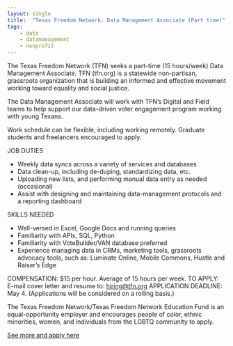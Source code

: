 ```yaml
---
layout: single
title:  "Texas Freedom Network: Data Management Associate (Part time)"
tags: 
    - data
    - datamanagement
    - nonprofit
---
```


The Texas Freedom Network (TFN) seeks a part-time (15 hours/week) Data Management Associate. TFN (tfn.org) is a statewide non-partisan, grassroots organization that is building an informed and effective movement working toward equality and social justice.

The Data Management Associate will work with TFN’s Digital and Field teams to help support our data-driven voter engagement program working with young Texans.

Work schedule can be flexible, including working remotely. Graduate students and freelancers encouraged to apply.

JOB DUTIES

* Weekly data syncs across a variety of services and databases
* Data clean-up, including de-duping, standardizing data, etc.
* Uploading new lists, and performing manual data entry as needed (occasional)
* Assist with designing and maintaining data-management protocols and a
reporting dashboard

SKILLS NEEDED

* Well-versed in Excel, Google Docs and running queries
* Familiarity with APIs, SQL, Python
* Familiarity with VoteBuilder/VAN database preferred
* Experience managing data in CRMs, marketing tools, grassroots advocacy tools, such as: Luminate Online, Mobile Commons, Hustle and Raiser’s Edge

COMPENSATION: $15 per hour. Average of 15 hours per week.
TO APPLY: E-mail cover letter and resume to: hiring@tfn.org
APPLICATION DEADLINE: May 4. (Applications will be considered on a rolling basis.)

The Texas Freedom Network/Texas Freedom Network Education Fund is an equal-opportunity employer and encourages people of color, ethnic minorities, women, and individuals from the LGBTQ community to apply.

[See more and apply here](http://tfn.org/join-tfn-team-data-management-associate-part-time/)
